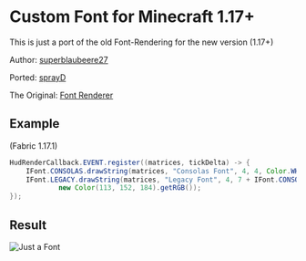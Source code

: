 # Custom Font for Minecraft 1.17+

This is just a port of the old Font-Rendering for the new version (1.17+)

Author: [superblaubeere27](https://github.com/superblaubeere27)

Ported: [sprayD](https://github.com/SprayDown)

The Original: [Font Renderer](https://github.com/superblaubeere27/ClientBase/tree/master/src/main/java/net/superblaubeere27/clientbase/utils/fontRenderer)

## Example
(Fabric 1.17.1)

```Java
HudRenderCallback.EVENT.register((matrices, tickDelta) -> {
	IFont.CONSOLAS.drawString(matrices, "Consolas Font", 4, 4, Color.WHITE.getRGB());
	IFont.LEGACY.drawString(matrices, "Legacy Font", 4, 7 + IFont.CONSOLAS.getFontHeight(),
			new Color(113, 152, 184).getRGB());
});
```

## Result

![Just a Font](https://whyuleet.ru/upload-images/font-result.png "Font Example")

